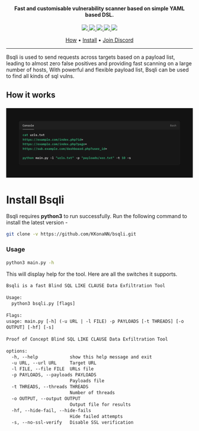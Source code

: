 <h4 align="center">Fast and customisable vulnerability scanner based on simple YAML based DSL.</h4>


<p align="center">
<a href="https://github.com/KKonaNN/bsqli/releases"><img src="https://img.shields.io/github/downloads/KKonaNN/bsqli/total">
<a href="https://github.com/KKonaNN/bsqli/graphs/contributors"><img src="https://img.shields.io/github/contributors-anon/KKonaNN/bsqli">
<a href="https://github.com/KKonaNN/bsqli/releases/"><img src="https://img.shields.io/github/release/KKonaNN/bsqli">
<a href="https://github.com/KKonaNN/bsqli/issues"><img src="https://img.shields.io/github/issues-raw/KKonaNN/bsqli">
<a href="https://github.com/KKonaNN/bsqli/discussions"><img src="https://img.shields.io/github/discussions/KKonaNN/bsqli">
</p>
      
<p align="center">
  <a href="#how-it-works">How</a> •
  <a href="#install-Bsqli">Install</a> •
  <a href="https://discord.gg/luauth">Join Discord</a>
</p>

---

Bsqli is used to send requests across targets based on a payload list, leading to almost zero false positives and providing fast scanning on a large number of hosts, With powerful and flexible payload list, Bsqli can be used to find all kinds of sql vulns.

## How it works


<h3 align="center">
  <img src="static/howto.png" alt="Bsqli-flow" width="700px"></a>
</h3>

# Install Bsqli

Bsqli requires **python3** to run successfully. Run the following command to install the latest version -

```sh
git clone -v https://github.com/KKonaNN/bsqli.git
```

### Usage

```sh
python3 main.py -h
```

This will display help for the tool. Here are all the switches it supports.


```console
Bsqli is a fast Blind SQL LIKE CLAUSE Data Exfiltration Tool

Usage:
  python3 bsqli.py [flags]

Flags:
usage: main.py [-h] (-u URL | -l FILE) -p PAYLOADS [-t THREADS] [-o OUTPUT] [-hf] [-s]

Proof of Concept Blind SQL LIKE CLAUSE Data Exfiltration Tool

options:
  -h, --help            show this help message and exit
  -u URL, --url URL     Target URL
  -l FILE, --file FILE  URLs file
  -p PAYLOADS, --payloads PAYLOADS
                        Payloads file
  -t THREADS, --threads THREADS
                        Number of threads
  -o OUTPUT, --output OUTPUT
                        Output file for results
  -hf, --hide-fail, --hide-fails
                        Hide failed attempts
  -s, --no-ssl-verify   Disable SSL verification
```
